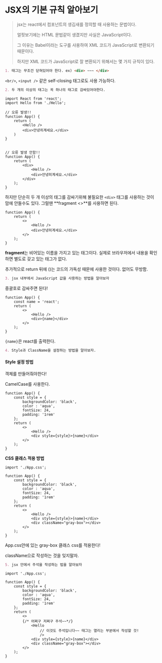# JSX의 기본 규칙 알아보기

> jsx는 react에서 컴포넌트의 생김새를 정의할 때 사용하는 문법이다. 
>
> 얼핏보기에는 HTML 문법같이 생겼지만 사실은 JavaScript이다. 
>
> 그 이유는 Babel이라는 도구를 사용하여 XML 코드가 JavaScript로 변환되기 때문이다. 
>
> 하지만 XML 코드가 JavaScript로 잘 변환되기 위해서는 몇 가지 규칙이 있다.



```markdown
1. 태그는 무조건 닫혀있어야 한다. ex) <div> ~~~ </div>
```

`<br/>`, `<input />` 같은 self-closing 태그로도 사용 가능하다. 





```markdown
2. 두 개의 이상의 태그는 꼭 하나의 태그로 감싸있어야한다. 
```

```react
import React from 'react';
import Hello from './Hello';

// 오류 발생!!
function App() {
    return (
    	<Hello />
        <div>안녕히계세요.</div>
    )
}

    
// 오류 발생 안함!!
function App() {
    return (
        <div>
    		<Hello />
        	<div>안녕히계세요.</div>
    	</div>
    ); 
}
```

하지만 단순히 두 개 이상의 태그를 감싸기위해 불필요한 `<div>` 태그를 사용하는 것이 맘에 안들수도 있다. 그럴땐 **fragment <>**를 사용하면 된다. 

```react
function App() {
    return (
        <> 
    		<Hello />
        	<div>안녕히계세요.</div>
    	</>
    ); 
}
```

**fragment**는 비어있는 이름을 가지고 있는 태그이다. 실제로 브라우저에서 내용을 확인하면 별도로 갖고 있는 태그가 없다. 

추가적으로 return 뒤에 ()는 코드의 가독성 때문에 사용한 것이다. 없어도 무방함.  





```markdown
3. jsx 내부에서 JavaScript 값을 사용하는 방법을 알아보자 
```

중괄호로 감싸주면 된다!

```react
function App() {
    const name = 'react';
    return (
        <> 
    		<Hello />
        	<div>{name}</div> 
    	</>
    ); 
}
```

`{name}`은 react를 출력한다.





```markdown
4. Style과 ClassName을 설정하는 방법을 알아보자.
```

#### **Style 설정 방법**

객체를 만들어줘야한다!

CamelCase를 사용한다.

```react
function App() {
    const style = {
        backgroundColor: 'black',
        color : 'aqua',
        fontSize: 24,
        padding: '1rem'
    };
    return (
        <> 
    		<Hello />
        	<div style={style}>{name}</div> 
    	</>
    ); 
}
```



**CSS 클래스 적용 방법**

```react
import './App.css';

function App() {
    const style = {
        backgroundColor: 'black',
        color : 'aqua',
        fontSize: 24,
        padding: '1rem'
    };
    return (
        <> 
    		<Hello />
        	<div style={style}>{name}</div> 
        	<div className="gray-box"></div> 
    	</>
    ); 
}
```

App.css안에 있는 gray-box 클래스 css를 적용한다! 

className으로 작성하는 것을 잊지말자.





```markdown
5. jsx 안에서 주석을 작성하는 법을 알아보자 
```

```react
import './App.css';

function App() {
    const style = {
        backgroundColor: 'black',
        color : 'aqua',
        fontSize: 24,
        padding: '1rem'
    };
    return (
        <> 
        {/* 어쩌구 저쩌구 주석~~*/}
    		<Hello
                // 이것도 주석입니다~~ 태그는 열리는 부분에서 작성할 것!
                />
        	<div style={style}>{name}</div> 
        	<div className="gray-box"></div> 
    	</>
    ); 
}
```